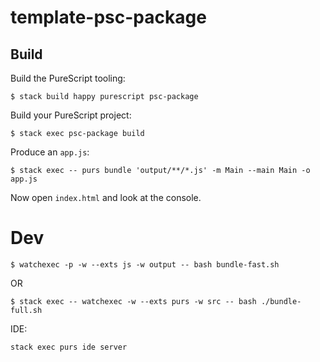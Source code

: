 # template-psc-package

## Build

Build the PureScript tooling:

```
$ stack build happy purescript psc-package
```

Build your PureScript project:

```
$ stack exec psc-package build
```

Produce an `app.js`:

```
$ stack exec -- purs bundle 'output/**/*.js' -m Main --main Main -o app.js
```

Now open `index.html` and look at the console.

# Dev

    $ watchexec -p -w --exts js -w output -- bash bundle-fast.sh

OR

    $ stack exec -- watchexec -w --exts purs -w src -- bash ./bundle-full.sh

IDE:

    stack exec purs ide server
